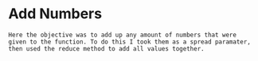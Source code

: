 # Add Numbers
	Here the objective was to add up any amount of numbers that were 
	given to the function. To do this I took them as a spread paramater, 
	then used the reduce method to add all values together.